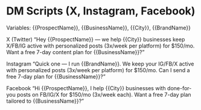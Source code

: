 # DM Scripts (X, Instagram, Facebook)

Variables: {{ProspectName}}, {{BusinessName}}, {{City}}, {{BrandName}}

X (Twitter)
“Hey {{ProspectName}} — we help {{City}} businesses keep X/FB/IG active with personalized posts (3x/week per platform) for $150/mo. Want a free 7-day content plan for {{BusinessName}}?”

Instagram
“Quick one — I run {{BrandName}}. We keep your IG/FB/X active with personalized posts (3x/week per platform) for $150/mo. Can I send a free 7-day plan for {{BusinessName}}?”

Facebook
“Hi {{ProspectName}}, I help {{City}} businesses with done-for-you posts on FB/IG/X for $150/mo (3x/week each). Want a free 7-day plan tailored to {{BusinessName}}?”
